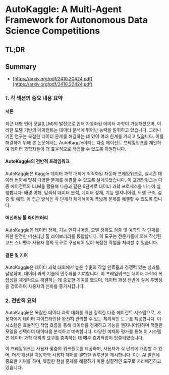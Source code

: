 # AutoKaggle: A Multi-Agent Framework for Autonomous Data Science Competitions
## TL;DR
## Summary
- [https://arxiv.org/pdf/2410.20424.pdf](https://arxiv.org/pdf/2410.20424.pdf)

### 1. 각 섹션의 중요 내용 요약

#### 서론
최근 대형 언어 모델(LLM)의 발전으로 인해 자동화된 데이터 과학이 가능해졌으며, 이러한 모델 기반의 에이전트는 데이터 분석에 뛰어난 능력을 발휘하고 있습니다. 그러나 기존 연구는 복잡한 데이터 문제를 해결하는 데 있어 여러 한계를 가지고 있습니다. 이를 해결하기 위해 본 논문에서는 AutoKaggle이라는 다중 에이전트 프레임워크를 제안하여 데이터 과학자들이 더 효율적으로 작업할 수 있도록 지원합니다.

#### AutoKaggle의 전반적 프레임워크
AutoKaggle은 Kaggle 데이터 과학 대회에 최적화된 자동화 프레임워크로, 실시간 데이터 변화에 맞춰 다양한 문제를 해결할 수 있도록 설계되었습니다. 이 프레임워크는 다중 에이전트와 LLM을 활용해 다음과 같은 6단계로 데이터 과학 프로세스를 나누어 실행합니다: 배경 이해, 탐색적 데이터 분석, 데이터 정제, 기능 엔지니어링, 모델 구축, 검증 및 예측. 이 접근 방식은 각 단계가 체계적이며 폭넓게 문제를 해결할 수 있도록 합니다.

#### 머신러닝 툴 라이브러리
AutoKaggle은 데이터 정제, 기능 엔지니어링, 모델 정확도 검증 및 예측의 각 단계를 위한 완전한 머신러닝 툴 라이브러리를 통합합니다. 이 도구는 전문가들에 의해 작성된 코드 스니펫과 사용자 정의 도구로 구성되어 있어 복잡한 작업을 처리할 수 있습니다.

#### 결론 및 기여
AutoKaggle은 데이터 과학 대회에서 높은 수준의 작업 완료율과 경쟁력 있는 성과를 달성하며, 데이터 과학 기술의 민주화를 기여합니다. 이 프레임워크는 데이터 과학의 복잡성을 체계적으로 해결하는 데 중요한 기여를 했으며, 데이터 과정 전반에 걸쳐 투명성을 강화하여 사용자의 신뢰를 증가시킵니다.

### 2. 전반적 요약
AutoKaggle은 복잡한 데이터 과학 대회를 위한 강력한 다중 에이전트 시스템으로, 사용자에게 데이터 파이프라인을 완전히 관리할 수 있는 체계적인 도구를 제공합니다. 이 시스템은 효율적인 작업 흐름을 통해 데이터를 정제하고 기능을 엔지니어링하며 적절한 모델을 선택하여 데이터를 분석하고 예측합니다. 다양한 예제와 평가를 통해 이 시스템은 데이터 과학 대회의 요구를 충족하는 데 매우 효과적임이 입증되었습니다. 

이 프레임워크는 사용자 맞춤의 워크플로를 제공하며, 사용자가 각 단계에 개입할 수 있어, 더욱 개선된 자동화와 사용자 제어를 결합한 솔루션을 제시합니다. 이는 AI 발전에 중요한 기여를 하며, 복잡한 현실 문제를 해결하기 위한 실질적인 도구로 자리매김하고 있습니다.